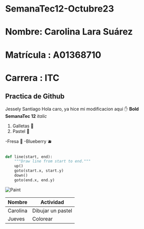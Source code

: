 # SemanaTec12-Octubre23
# Nombre: Carolina Lara Suárez
# Matrícula : A01368710
# Carrera : ITC
## Practica de Github

Jessely Santiago
Hola caro, ya hice mi modificacion aqui ✋
**Bold SemanaTec 12**
*italic*


1. Galletas 🍪
2. Pastel 🍰

-Fresa 🍓
-Blueberry 🫐

``` python

def line(start, end):
    """Draw line from start to end."""
    up()
    goto(start.x, start.y)
    down()
    goto(end.x, end.y)
```
![Paint](https://pypi-camo.global.ssl.fastly.net/5c78abf269454f754e47486b7ca34c68362d738e/68747470733a2f2f6772616e746a656e6b732e636f6d2f646f63732f6672656567616d65732f5f7374617469632f7061696e742e676966)

| Nombre | Actividad |
| ----------- | ----------- |
| Carolina  | Dibujar un pastel |
| Jueves | Colorear |
